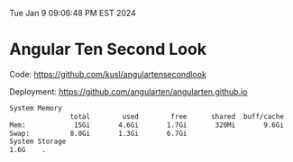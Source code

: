 Tue Jan  9 09:06:48 PM EST 2024

# Angular Ten Second Look

Code: https://github.com/kusl/angulartensecondlook

Deployment: https://github.com/angularten/angularten.github.io

```bash
System Memory
               total        used        free      shared  buff/cache   available
Mem:            15Gi       4.6Gi       1.7Gi       320Mi       9.6Gi        10Gi
Swap:          8.0Gi       1.3Gi       6.7Gi
System Storage
1.6G	.

